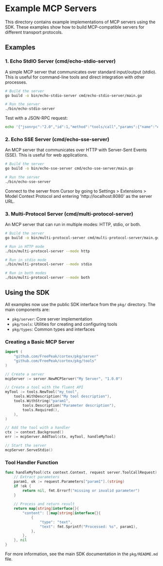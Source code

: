 # Example MCP Servers

This directory contains example implementations of MCP servers using the SDK. These examples show how to build MCP-compatible servers for different transport protocols.

## Examples

### 1. Echo StdIO Server (cmd/echo-stdio-server)

A simple MCP server that communicates over standard input/output (stdio). This is useful for command-line tools and direct integration with other processes.

```bash
# Build the server
go build -o bin/echo-stdio-server cmd/echo-stdio-server/main.go

# Run the server
./bin/echo-stdio-server
```

Test with a JSON-RPC request:
```bash
echo '{"jsonrpc":"2.0","id":1,"method":"tools/call","params":{"name":"echo_golang_mcp_server_stdio","parameters":{"message":"Hello, World!"}}}' | ./bin/echo-stdio-server
```

### 2. Echo SSE Server (cmd/echo-sse-server)

An MCP server that communicates over HTTP with Server-Sent Events (SSE). This is useful for web applications.

```bash
# Build the server
go build -o bin/echo-sse-server cmd/echo-sse-server/main.go

# Run the server
./bin/echo-sse-server
```

Connect to the server from Cursor by going to Settings > Extensions > Model Context Protocol and entering 'http://localhost:8080' as the server URL.

### 3. Multi-Protocol Server (cmd/multi-protocol-server)

An MCP server that can run in multiple modes: HTTP, stdio, or both.

```bash
# Build the server
go build -o bin/multi-protocol-server cmd/multi-protocol-server/main.go

# Run in HTTP mode
./bin/multi-protocol-server --mode http

# Run in stdio mode
./bin/multi-protocol-server --mode stdio

# Run in both modes
./bin/multi-protocol-server --mode both
```

## Using the SDK

All examples now use the public SDK interface from the `pkg/` directory. The main components are:

- `pkg/server`: Core server implementation
- `pkg/tools`: Utilities for creating and configuring tools
- `pkg/types`: Common types and interfaces

### Creating a Basic MCP Server

```go
import (
    "github.com/FreePeak/cortex/pkg/server"
    "github.com/FreePeak/cortex/pkg/tools"
)

// Create a server
mcpServer := server.NewMCPServer("My Server", "1.0.0")

// Create a tool with the fluent API
myTool := tools.NewTool("my_tool",
    tools.WithDescription("My tool description"),
    tools.WithString("param1",
        tools.Description("Parameter description"),
        tools.Required(),
    ),
)

// Add the tool with a handler
ctx := context.Background()
err := mcpServer.AddTool(ctx, myTool, handleMyTool)

// Start the server
mcpServer.ServeStdio()
```

### Tool Handler Function

```go
func handleMyTool(ctx context.Context, request server.ToolCallRequest) (interface{}, error) {
    // Extract parameters
    param1, ok := request.Parameters["param1"].(string)
    if !ok {
        return nil, fmt.Errorf("missing or invalid parameter")
    }
    
    // Process and return result
    return map[string]interface{}{
        "content": []map[string]interface{}{
            {
                "type": "text",
                "text": fmt.Sprintf("Processed: %s", param1),
            },
        },
    }, nil
}
```

For more information, see the main SDK documentation in the `pkg/README.md` file. 